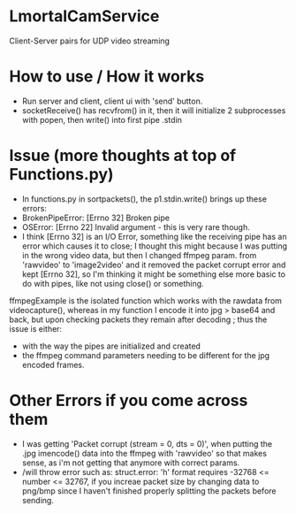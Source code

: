 # LmortalCamService
 Client-Server pairs for UDP video streaming

# How to use / How it works
- Run server and client, client ui with 'send' button.
- socketReceive() has recvfrom() in it, then it will initialize 2 subprocesses with popen, then write() into first pipe .stdin

# Issue (more thoughts at top of Functions.py)
- In functions.py in sortpackets(), the p1.stdin.write() brings up these errors:
- BrokenPipeError: [Errno 32] Broken pipe
- OSError: [Errno 22] Invalid argument - this is very rare though.
- I think [Errno 32] is an I/O Error, something like the receiving pipe has an error which causes it to close;
I thought this might because I was putting in the wrong video data, but then I changed ffmpeg param. from 'rawvideo' to 'image2video' and
it removed the packet corrupt error and kept [Errno 32], so I'm thinking it might be something else more basic to do with pipes, like not using close() or something.


ffmpegExample is the isolated function which works with the rawdata from videocapture(), whereas in my function
I encode it into jpg > base64 and back, but upon checking packets they remain after decoding
; thus the issue is either:
- with the way the pipes are initialized and created
- the ffmpeg command parameters needing to be different for the jpg encoded frames.


# Other Errors if you come across them
- I was getting 'Packet corrupt (stream = 0, dts = 0)', when putting the .jpg imencode() data into the ffmpeg with 'rawvideo'
so that makes sense, as i'm not getting that anymore with correct params.
- /will throw error such as: struct.error: 'h' format requires -32768 <= number <= 32767, if you increae
packet size by changing data to png/bmp since I haven't finished properly splitting the packets before sending.

